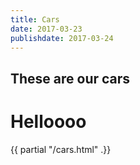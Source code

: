 ```yaml
---
title: Cars
date: 2017-03-23
publishdate: 2017-03-24
---
```


## These are our cars

<html> 
<h1> Helloooo  </h1>
{{ partial "/cars.html" .}} </html>